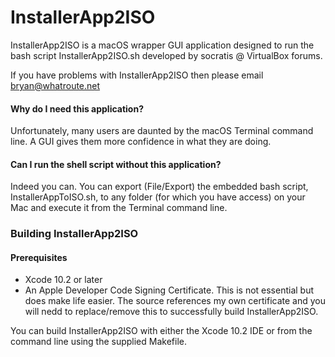 # InstallerApp2ISO

InstallerApp2ISO is a macOS wrapper GUI application designed to run the bash script InstallerApp2ISO.sh developed by socratis @ VirtualBox forums.

If you have problems with InstallerApp2ISO then please email bryan@whatroute.net

#### Why do I need this application?
Unfortunately, many users are daunted by the macOS Terminal command line. A GUI gives them more confidence in what they are doing.

#### Can I run the shell script without this application?
Indeed you can. You can export (File/Export) the embedded bash script, InstallerAppToISO.sh, to any folder (for which you have access) on your Mac and execute it from the Terminal command line.

### Building InstallerApp2ISO
#### Prerequisites
* Xcode 10.2 or later
* An Apple Developer Code Signing Certificate. This is not essential but does make life easier. The source references my own certificate and you will nedd to replace/remove this to successfully build InstallerApp2ISO.

You can build InstallerApp2ISO with either the Xcode 10.2 IDE or from the command line using the supplied Makefile.